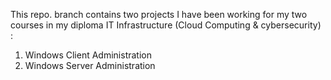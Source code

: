This repo. branch contains two projects I have been working for my two courses in my diploma IT Infrastructure (Cloud Computing & cybersecurity) :
1. Windows Client Administration
2. Windows Server Administration
